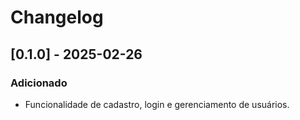 # Changelog

## [0.1.0] - 2025-02-26
### Adicionado
- Funcionalidade de cadastro, login e gerenciamento de usuários.
